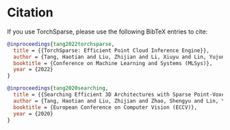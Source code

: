# Citation

If you use TorchSparse, please use the following BibTeX entries to cite:

```bibtex
@inproceedings{tang2022torchsparse,
  title = {{TorchSparse: Efficient Point Cloud Inference Engine}},
  author = {Tang, Haotian and Liu, Zhijian and Li, Xiuyu and Lin, Yujun and Han, Song},
  booktitle = {Conference on Machine Learning and Systems (MLSys)},
  year = {2022}
}
```

```bibtex
@inproceedings{tang2020searching,
  title = {{Searching Efficient 3D Architectures with Sparse Point-Voxel Convolution}},
  author = {Tang, Haotian and Liu, Zhijian and Zhao, Shengyu and Lin, Yujun and Lin, Ji and Wang, Hanrui and Han, Song},
  booktitle = {European Conference on Computer Vision (ECCV)},
  year = {2020}
}
```
